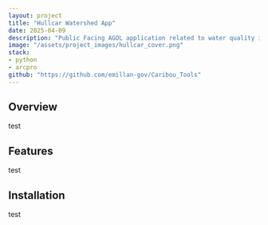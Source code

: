 ```yaml
---
layout: project
title: "Hullcar Watershed App"
date: 2025-04-09
description: "Public Facing AGOL application related to water quality in the Hullcar Watershed."
image: "/assets/project_images/hullcar_cover.png"
stack:
- python
- arcpro
github: "https://github.com/emillan-gov/Caribou_Tools"
---
```


## Overview
test

## Features
test

## Installation
test